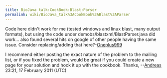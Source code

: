 ```yaml
---
title: BioJava talk:CookBook:Blast:Parser
permalink: wiki/BioJava_talk%3ACookBook%3ABlast%3AParser
---
```


Code here didn't work for me (tested windows and linux blast, many
output formats), but using the code under
demobs/blastxml/BlastParser.java did work... also found several hits on
google of other people having the same issue. Consider replacing/adding
that here?-[Oneplus999](User:Oneplus999 "wikilink")

I recommend either posting the exact nature of the problem to the
mailing list, or if you fixed the problem, would be great if you could
create a new page for your solution and hook it up with the cookbook.
Thanks, --[Andreas](User:Andreas "wikilink") 23:21, 17 February 2011
(UTC)
